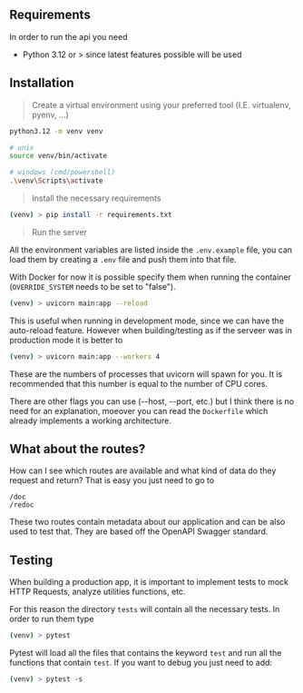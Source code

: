 ## Requirements

In order to run the api you need

- Python 3.12 or > since latest features possible will be used

## Installation

> Create a virtual environment using your preferred tool (I.E. virtualenv, pyenv, ...)

```bash
python3.12 -m venv venv

# unix
source venv/bin/activate

# windows (cmd/powershell)
.\venv\Scripts\activate
```

> Install the necessary requirements

```bash
(venv) > pip install -r requirements.txt
```

> Run the server

All the environment variables are listed inside the `.env.example` file, you can load them by creating a `.env` file and push them into that file.

With Docker for now it is possible specify them when running the container (`OVERRIDE_SYSTEM` needs to be set to "false").

```bash
(venv) > uvicorn main:app --reload
```

This is useful when running in development mode, since we can have the auto-reload feature. However when building/testing as if the serveer was in production mode it is better to

```bash
(venv) > uvicorn main:app --workers 4
```

These are the numbers of processes that uvicorn will spawn for you. It is recommended that this number is equal to the number of CPU cores.

There are other flags you can use (--host, --port, etc.) but I think there is no need for an explanation, moeover you can read the `Dockerfile` which already implements a working architecture.

## What about the routes?

How can I see which routes are available and what kind of data do they request and return? That is easy you just need to go to

```
/doc
/redoc
```

These two routes contain metadata about our application and can be also used to test that. They are based off the OpenAPI Swagger standard.

## Testing

When building a production app, it is important to implement tests to mock HTTP Requests, analyze utilities functions, etc.

For this reason the directory `tests` will contain all the necessary tests. In order to run them type

```bash
(venv) > pytest
```

Pytest will load all the files that contains the keyword `test` and run all the functions that contain `test`. If you want to debug you just need to add:

```bash
(venv) > pytest -s
```